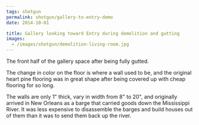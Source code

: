 ```yaml
---
tags: shotgun
permalink: shotgun/gallery-to-entry-demo
date: 2014-10-01

title: Gallery looking toward Entry during demolition and gutting
images:
  - /images/shotgun/demolition-living-room.jpg
---
```

The front half of the gallery space after being fully gutted.

The change in color on the floor is where a wall used to be, and the original heart pine flooring was in great shape after being covered up with cheap flooring for so long.

The walls are only 1" thick, vary in width from 8" to 20", and originally arrived in New Orleans as a barge that carried goods down the Mississippi River. It was less expensive to disassemble the barges and build houses out of them than it was to send them back up the river.
